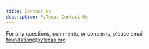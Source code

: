 ```yaml
---
title: Contact Us
description: PyTexas Contact Us
---
```


For any questions, comments, or concerns, please email [foundation@pytexas.org](mailto:foundation@pytexas.org)